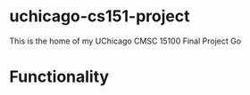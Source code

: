 # uchicago-cs151-project
This is the home of my UChicago CMSC 15100 Final Project Go


# Functionality
